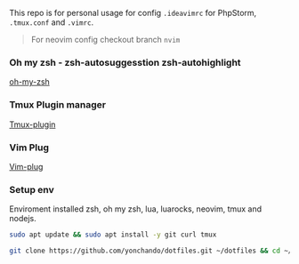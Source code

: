 This repo is for personal usage for config `.ideavimrc` for PhpStorm, `.tmux.conf` and `.vimrc`.

> For neovim config checkout branch `nvim`

### Oh my zsh - zsh-autosuggesstion zsh-autohighlight
[oh-my-zsh](https://gist.github.com/n1snt/454b879b8f0b7995740ae04c5fb5b7df)

### Tmux Plugin manager
[Tmux-plugin](https://github.com/tmux-plugins/tpm)

### Vim Plug
[Vim-plug](https://github.com/junegunn/vim-plug)

### Setup env

Enviroment installed zsh, oh my zsh, lua, luarocks, neovim, tmux and nodejs.

```bash
sudo apt update && sudo apt install -y git curl tmux

git clone https://github.com/yonchando/dotfiles.git ~/dotfiles && cd ~/dotfiles && ./setup-env.sh

```
